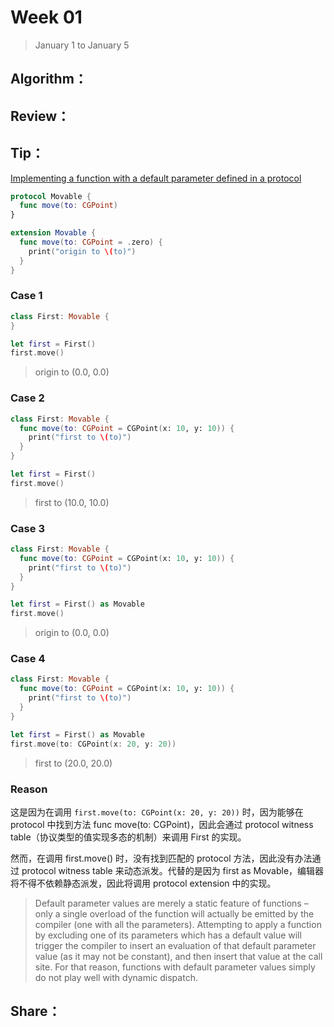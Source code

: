 # Week 01

> January 1 to January 5

## Algorithm：


## Review：


## Tip：
[Implementing a function with a default parameter defined in a protocol](https://stackoverflow.com/questions/42634816/implementing-a-function-with-a-default-parameter-defined-in-a-protocol)

```swift
protocol Movable {
  func move(to: CGPoint)
}

extension Movable {
  func move(to: CGPoint = .zero) {
    print("origin to \(to)")
  }
}
```

### Case 1

```swift
class First: Movable {
}

let first = First()
first.move()
```
> origin to (0.0, 0.0)

### Case 2
```swift
class First: Movable {
  func move(to: CGPoint = CGPoint(x: 10, y: 10)) {
    print("first to \(to)")
  }
}

let first = First()
first.move()
```
> first to (10.0, 10.0)

### Case 3
```swift
class First: Movable {
  func move(to: CGPoint = CGPoint(x: 10, y: 10)) {
    print("first to \(to)")
  }
}

let first = First() as Movable
first.move()
```
> origin to (0.0, 0.0)

### Case 4
```swift
class First: Movable {
  func move(to: CGPoint = CGPoint(x: 10, y: 10)) {
    print("first to \(to)")
  }
}

let first = First() as Movable
first.move(to: CGPoint(x: 20, y: 20))
```
> first to (20.0, 20.0)

### Reason
这是因为在调用 `first.move(to: CGPoint(x: 20, y: 20))` 时，因为能够在 protocol 中找到方法 func move(to: CGPoint)，因此会通过 protocol witness table（协议类型的值实现多态的机制）来调用 First 的实现。

然而，在调用 first.move() 时，没有找到匹配的 protocol 方法，因此没有办法通过 protocol witness table 来动态派发。代替的是因为 first as Movable，编辑器将不得不依赖静态派发，因此将调用 protocol extension 中的实现。

> Default parameter values are merely a static feature of functions – only a single overload of the function will actually be emitted by the compiler (one with all the parameters). Attempting to apply a function by excluding one of its parameters which has a default value will trigger the compiler to insert an evaluation of that default parameter value (as it may not be constant), and then insert that value at the call site.
> For that reason, functions with default parameter values simply do not play well with dynamic dispatch.


## Share：
